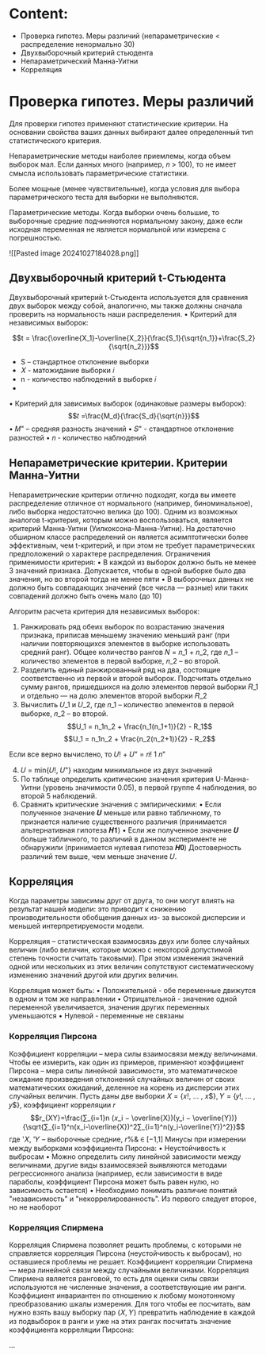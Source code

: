 # Content:
* Проверка гипотез. Меры различий (непараметрические < распределение ненормально 30)
* Двухвыборочный критерий стьюдента
* Непараметрический Манна-Уитни
* Корреляция
# Проверка гипотез. Меры различий

Для проверки гипотез применяют статистические критерии.
На основании свойства ваших данных выбирают далее определенный тип статистического критерия.

Непараметрические методы наиболее приемлемы, когда объем выборок мал. Если данных много (например, 𝑛 > 100), то не имеет смысла использовать параметрические
статистики.

Более мощные (менее чувствительные), когда условия для выбора параметрического теста для выборки не выполняются. 

Параметрические методы. Когда выборки очень большие, то выборочные средние подчиняются нормальному закону, даже если исходная переменная не является нормальной или измерена с погрешностью.

![[Pasted image 20241027184028.png]]


## Двухвыборочный критерий t-Стьюдента

Двухвыборочный критерий t-Стьюдента используется для сравнения двух выборок между собой, аналогично, мы также должны сначала проверить на нормальность наши распределения.
• Критерий для независимых выборок:

$$t = \frac{\overline{X_1}-\overline{X_2}}{\frac{S_1}{\sqrt{n_1}}+\frac{S_2}{\sqrt{n_2}}}$$

- S – стандартное отклонение выборки
- 𝑋 - матожидание выборки 𝑖
- n - количество наблюдений в выборке 𝑖
- 
• Критерий для зависимых выборок (одинаковые размеры выборок):
$$𝑡 =\frac{M_d}{\frac{S_d}{\sqrt{n}}}$$
• 𝑀" – средняя разность значений
• 𝑆" - стандартное отклонение разностей
• 𝑛 - количество наблюдений

## Непараметрические критерии. Критерии Манна-Уитни

Непараметрические критерии отлично подходят, когда вы имеете распределение отличное от нормального (например, биноминальное), либо выборка недостаточно велика (до 100).
Одним из возможных аналогов t-критерия, которым можно воспользоваться, является критерий Манна-Уитни (Уилкоксона-Манна-Уитни). На достаточно обширном классе распределений он является асимптотически более эффективным, чем t-критерий, и при этом не требует параметрических предположений о характере распределения.
Ограничения применимости критерия:
• В каждой из выборок должно быть не менее 3 значений признака. Допускается, чтобы в одной выборке было два значения, но во второй тогда не менее пяти
• В выборочных данных не должно быть совпадающих значений (все числа — разные) или таких совпадений должно быть очень мало (до 10)

Алгоритм расчета критерия для независимых выборок:
1) Ранжировать ряд обеих выборок по возрастанию значения признака, приписав меньшему значению меньший ранг (при наличии повторяющихся элементов в выборке использовать средний ранг). Общее количество рангов 𝑁 = 𝑛_1 + 𝑛_2, где 𝑛_1 – количество элементов в первой выборке, 𝑛_2 – во второй.
2)  Разделить единый ранжированный ряд на два, состоящие соответственно из первой и второй выборок. Подсчитать отдельно сумму рангов, пришедшихся на долю элементов первой выборки 𝑅_1 и отдельно — на долю элементов второй выборки 𝑅_2
3) Вычислить 𝑈_1 и 𝑈_2, где 𝑛_1 – количество элементов в первой выборке, 𝑛_2 – во второй.
$$U_1 = n_1n_2 + \frac{n_1(n_1+1)}{2} - R_1$$
$$U_1 = n_1n_2 + \frac{n_2(n_2+1)}{2} - R_2$$

Если все верно вычислено, то 𝑈! + 𝑈" = 𝑛! 1 𝑛"

4) 𝑈 = min{𝑈!, 𝑈"} находим минимальное из двух значений
5) По таблице определить критические значения критерия U-Манна-Уитни (уровень
значимости 0.05), в первой группе 4 наблюдения, во второй 5 наблюдений.
6) Сравнить критические значения с эмпирическими:
• Если полученное значение 𝑼 меньше или равно табличному, то признается наличие
существенного различия (принимается альтернативная гипотеза 𝑯𝟏)
• Если же полученное значение 𝑼 больше табличного, то различий в данном эксперименте не обнаружили (принимается нулевая гипотеза 𝑯𝟎)
Достоверность различий тем выше, чем меньше значение 𝑈.

## Корреляция

Когда параметры зависимы друг от друга, то они могут влиять на результат нашей
модели: это приводит к снижению производительности обобщения данных из-
за высокой дисперсии и меньшей интерпретируемости модели.

Корреляция – статистическая взаимосвязь двух или более случайных величин (либо величин, которые можно с некоторой допустимой степень точности считать таковыми). При этом изменения значений одной или нескольких из этих величин сопутствуют систематическому изменению значений другой или других величин.

Корреляция может быть:
• Положительной - обе переменные движутся в одном и том же направлении
• Отрицательной - значение одной переменной увеличивается, значения других переменных уменьшаются
• Нулевой - переменные не связаны

### Корреляция Пирсона
Коэффициент корреляции – мера силы взаимосвязи между величинами. Чтобы ее измерить, как один из примеров, применяют коэффициент Пирсона – мера силы линейной зависимости, это математическое ожидание произведения отклонений случайных величин от своих математических ожиданий, деленное на
корень из дисперсии этих случайных величин.
Пусть даны две выборки 𝑋 = {𝑥!, … , 𝑥$}, 𝑌 = {𝑦!, … , 𝑦$}, коэффициент корреляции 𝑟
$$r_{XY}=\frac{∑_{i=1}n (𝑥_i − \overline{X})(y_i − \overline{Y})}{\sqrt{∑_{i=1}^n(x_i-\overline{X})^2∑_{i=1}^n(y_i-\overline{Y})^2}}$$
где '𝑋, '𝑌 – выборочные средние, 𝑟%& ∈ [−1,1]
Минусы при измерении между выборками коэффициента Пирсона:
• Неустойчивость к выбросам
• Можно определить силу линейной зависимости между величинами, другие виды взаимосвязей выявляются методами регрессионного анализа (например, если зависимости в виде параболы, коэффициент Пирсона может быть равен нулю, но зависимость остается)
• Необходимо понимать различие понятий "независимость" и "некоррелированность". Из первого следует второе, но не наоборот

### Корреляция Спирмена
Корреляция Спирмена позволяет решить проблемы, с которыми не справляется корреляция Пирсона (неустойчивость к выбросам), но оставшиеся проблемы не решает.
Коэффициент корреляции Спирмена — мера линейной связи между случайными величинами.
Корреляция Спирмена является ранговой, то есть для оценки силы связи используются не численные значения, а соответствующие им ранги. Коэффициент инвариантен по отношению к любому монотонному преобразованию шкалы измерения.
Для того чтобы ее посчитать, вам нужно взять вашу выборку пар (𝑋, 𝑌) превратить наблюдение в каждой из подвыборок в ранги и уже на этих рангах посчитать значение коэффициента корреляции Пирсона:

...

